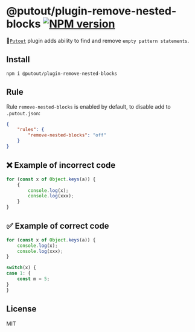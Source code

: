 # @putout/plugin-remove-nested-blocks [![NPM version][NPMIMGURL]][NPMURL]

[NPMIMGURL]: https://img.shields.io/npm/v/@putout/plugin-remove-nested-blocks.svg?style=flat&longCache=true
[NPMURL]: https://npmjs.org/package/@putout/plugin-remove-nested-blocks"npm"

🐊[`Putout`](https://github.com/coderaiser/putout) plugin adds ability to find and remove `empty pattern statements`.

## Install

```
npm i @putout/plugin-remove-nested-blocks
```

## Rule

Rule `remove-nested-blocks` is enabled by default, to disable add to `.putout.json`:

```json
{
    "rules": {
        "remove-nested-blocks": "off"
    }
}
```

## ❌ Example of incorrect code

```js
for (const x of Object.keys(a)) {
    {
        console.log(x);
        console.log(xxx);
    }
}
```

## ✅ Example of correct code

```js
for (const x of Object.keys(a)) {
    console.log(x);
    console.log(xxx);
}

switch(x) {
case 1: {
    const m = 5;
}
}
```

## License

MIT
